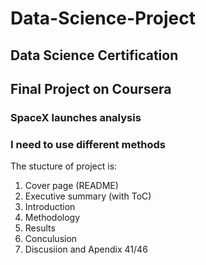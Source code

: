 # Data-Science-Project
## Data Science Certification
## Final Project on Coursera 
### SpaceX launches analysis
### I need to use different methods
The stucture of project is:
1. Cover page (README)
2. Executive summary (with ToC)
3. Introduction
4. Methodology
5. Results
6. Conculusion
7. Discusiion and Apendix
41/46
